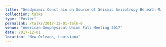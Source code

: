 ```yaml
---
title: "Geodynamic Constrain on Source of Seismic Anisotropy Beneath Madagascar"
collection: talks
type: "Poster"
permalink: /talks/2017-12-01-talk-6
venue: "American Geophysical Union Fall Meeting 2017"
date: 2017-12-01
location: "New Orleans, Louisiana"
---
```


